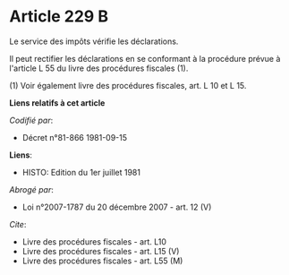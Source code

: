 # Article 229 B

Le service des impôts vérifie les déclarations.

Il peut rectifier les déclarations en se conformant à la procédure prévue à l'article L 55 du livre des procédures fiscales
(1).

(1) Voir également livre des procédures fiscales, art. L 10 et L 15.

**Liens relatifs à cet article**

_Codifié par_:

  - Décret n°81-866 1981-09-15

**Liens**:

  - HISTO: Edition du 1er juillet 1981

_Abrogé par_:

  - Loi n°2007-1787 du 20 décembre 2007 - art. 12 (V)

_Cite_:

  - Livre des procédures fiscales - art. L10
  - Livre des procédures fiscales - art. L15 (V)
  - Livre des procédures fiscales - art. L55 (M)
